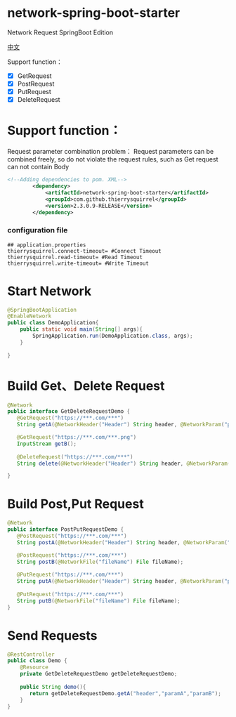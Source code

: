 # network-spring-boot-starter

Network Request   SpringBoot Edition

[中文](./README_zh_CN.md)

Support function：
- [x] GetRequest
- [x] PostRequest
- [x] PutRequest
- [x] DeleteRequest
# Support function：
 Request parameter combination problem：
 Request parameters can be combined freely, so do not violate the request rules, such as Get request can not contain Body
 
```xml
<!--Adding dependencies to pom. XML-->
        <dependency>
            <artifactId>network-spring-boot-starter</artifactId>
            <groupId>com.github.thierrysquirrel</groupId>
            <version>2.3.0.9-RELEASE</version>
        </dependency>
```  
 ### configuration file
 
 ```properties
 ## application.properties
thierrysquirrel.connect-timeout= #Connect Timeout
thierrysquirrel.read-timeout= #Read Timeout
thierrysquirrel.write-timeout= #Write Timeout
 ```
 # Start Network
 ```java
 @SpringBootApplication
 @EnableNetwork
 public class DemoApplication{
     public static void main(String[] args){
         SpringApplication.run(DemoApplication.class, args);
     }
    
 }
 ```
 # Build Get、Delete Request
 
 ```java
 @Network
 public interface GetDeleteRequestDemo {
 	@GetRequest("https://***.com/***")
 	String getA(@NetworkHeader("Header") String header, @NetworkParam("paramA") String paramA, @NetworkParam("paramB") String paramB);
 
 	@GetRequest("https://***.com/***.png")
 	InputStream getB();
 	
 	@DeleteRequest("https://***.com/***")
    String delete(@NetworkHeader("Header") String header, @NetworkParam("paramA") String paramA, @NetworkParam("paramB") String paramB);
 
 }
 ```
 # Build Post,Put Request
 
 ```java
 @Network
 public interface PostPutRequestDemo {
 	@PostRequest("https://***.com/***")
 	String postA(@NetworkHeader("Header") String header, @NetworkParam("param") String paramA,@NetworkBody String body);
 
 	@PostRequest("https://***.com/***")
 	String postB(@NetworkFile("fileName") File fileName);
 	
 	@PutRequest("https://***.com/***")
    String putA(@NetworkHeader("Header") String header, @NetworkParam("param") String paramA,@NetworkBody String body);
     
 	@PutRequest("https://***.com/***")
    String putB(@NetworkFile("fileName") File fileName);
 }
 ```
 # Send Requests
   
 ```java
 @RestController
 public class Demo {
     @Resource
     private GetDeleteRequestDemo getDeleteRequestDemo;
     
     public String demo(){
     	return getDeleteRequestDemo.getA("header","paramA","paramB");
     }
 }
 ```